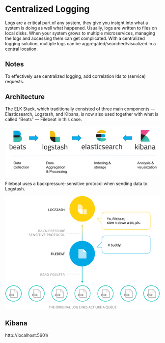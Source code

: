 # Centralized Logging
Logs are a critical part of any system, they give you insight into what a system is doing as well what happened. Usually, logs are written to files on local disks. When your system grows to multiple microservices, managing the logs and accessing them can get complicated. With a centralized logging solution, multiple logs can be aggregated/searched/visualized in a central location.

## Notes
To effectively use centralized logging, add correlation Ids to (service) requests.

## Architecture
The ELK Stack, which traditionally consisted of three main components — Elasticsearch, Logstash, and Kibana, is now also used together with what is called “Beats” — Filebeat in this case. 

![elk](elk-diagram.png)

Filebeat uses a backpressure-sensitive protocol when sending data to Logstash.

![elk](filebeat-diagram.png)

## Kibana
http://localhost:5601/
